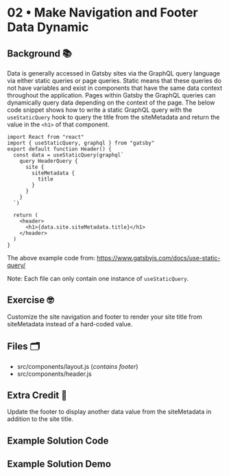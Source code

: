 
# 02 • Make Navigation and Footer Data Dynamic
## Background 📚
Data is generally accessed in Gatsby sites via the GraphQL query language via either static queries or page queries.  Static means that these queries do not have variables and exist in components that have the same data context throughout the application. Pages within Gatsby the GraphQL queries can dynamically query data depending on the context of the page. The below code snippet shows how to write a static GraphQL query with the `useStaticQuery` hook to query the title from the siteMetadata and return the value in the `<h1>` of that component.

```
import React from "react"
import { useStaticQuery, graphql } from "gatsby"
export default function Header() {
  const data = useStaticQuery(graphql`
    query HeaderQuery {
      site {
        siteMetadata {
          title
        }
      }
    }
  `)
 
  return (
    <header>
      <h1>{data.site.siteMetadata.title}</h1>
    </header>
  )
}
```
 
The above example code from: https://www.gatsbyjs.com/docs/use-static-query/
 
Note: Each file can only contain one instance of `useStaticQuery`.

## Exercise 🤓
Customize the site navigation and footer to render your site title from siteMetadata instead of a hard-coded value.
 
## Files 🗂
- src/components/layout.js (_contains footer_)
- src/components/header.js


## Extra Credit 💯
Update the footer to display another data value from the siteMetadata in addition to the site title.



## Example Solution Code

## Example Solution Demo
